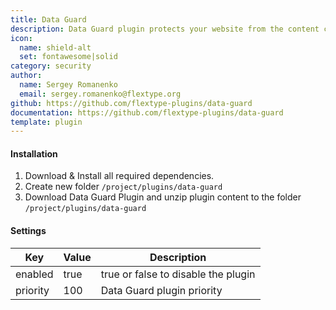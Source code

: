 ```yaml
---
title: Data Guard
description: Data Guard plugin protects your website from the content copying.
icon:
  name: shield-alt
  set: fontawesome|solid
category: security
author:
  name: Sergey Romanenko
  email: sergey.romanenko@flextype.org
github: https://github.com/flextype-plugins/data-guard
documentation: https://github.com/flextype-plugins/data-guard
template: plugin
---
```


#### Installation

1. Download & Install all required dependencies.
2. Create new folder `/project/plugins/data-guard`
3. Download Data Guard Plugin and unzip plugin content to the folder `/project/plugins/data-guard`

#### Settings

| Key      | Value | Description                         |
| -------- | ----- | ----------------------------------- |
| enabled  | true  | true or false to disable the plugin |
| priority | 100   | Data Guard plugin priority          |
